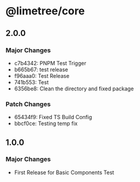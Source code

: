 # @limetree/core

## 2.0.0

### Major Changes

- c7b4342: PNPM Test Trigger
- b665b67: test release
- f96aaa0: Test Release
- 741b553: Test
- 6356be8: Clean the directory and fixed package

### Patch Changes

- 65434f9: Fixed TS Build Config
- bbcf0ce: Testing temp fix

## 1.0.0

### Major Changes

- First Release for Basic Components Test
